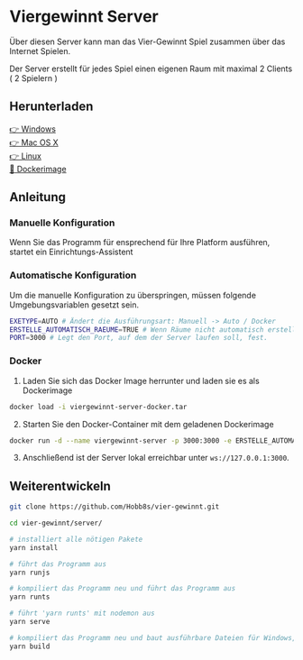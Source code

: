 # Viergewinnt Server

Über diesen Server kann man das Vier-Gewinnt Spiel zusammen über das Internet Spielen.  
  
Der Server erstellt für jedes Spiel einen eigenen Raum mit maximal 2 Clients ( 2 Spielern )  

## Herunterladen

[👉 Windows](https://github.com/Hobb8s/viergewinnt/releases/download/v1.1/viergewinnt-server-windows.exe)  
[👉 Mac OS X](https://github.com/Hobb8s/viergewinnt/releases/download/v1.1/viergewinnt-server-macos)  
[👉 Linux](https://github.com/Hobb8s/viergewinnt/releases/download/v1.1/viergewinnt-server-linux)  
[🐳 Dockerimage](https://github.com/Hobb8s/viergewinnt/releases/download/v1.1/viergewinnt-docker.tar)  

## Anleitung

### Manuelle Konfiguration
Wenn Sie das Programm für ensprechend für Ihre Platform ausführen, startet ein Einrichtungs-Assistent

### Automatische Konfiguration
Um die manuelle Konfiguration zu überspringen, müssen folgende Umgebungsvariablen gesetzt sein.

```sh
EXETYPE=AUTO # Ändert die Ausführungsart: Manuell -> Auto / Docker
ERSTELLE_AUTOMATISCH_RAEUME=TRUE # Wenn Räume nicht automatisch erstellt werden sollen: 'FALSE'.
PORT=3000 # Legt den Port, auf dem der Server laufen soll, fest.
```

### Docker
1. Laden Sie sich das Docker Image herrunter und laden sie es als Dockerimage
```sh
docker load -i viergewinnt-server-docker.tar
```
2. Starten Sie den Docker-Container mit dem geladenen Dockerimage
```sh
docker run -d --name viergewinnt-server -p 3000:3000 -e ERSTELLE_AUTOMATISCH_RAEUME=TRUE -e PORT=3000 --restart=always viergewinnt:latest
```
3. Anschließend ist der Server lokal erreichbar unter `ws://127.0.0.1:3000`.

## Weiterentwickeln

```sh
git clone https://github.com/Hobb8s/vier-gewinnt.git

cd vier-gewinnt/server/

# installiert alle nötigen Pakete
yarn install

# führt das Programm aus
yarn runjs

# kompiliert das Programm neu und führt das Programm aus
yarn runts

# führt 'yarn runts' mit nodemon aus
yarn serve

# kompiliert das Programm neu und baut ausführbare Dateien für Windows, OS X und Linux
yarn build
```